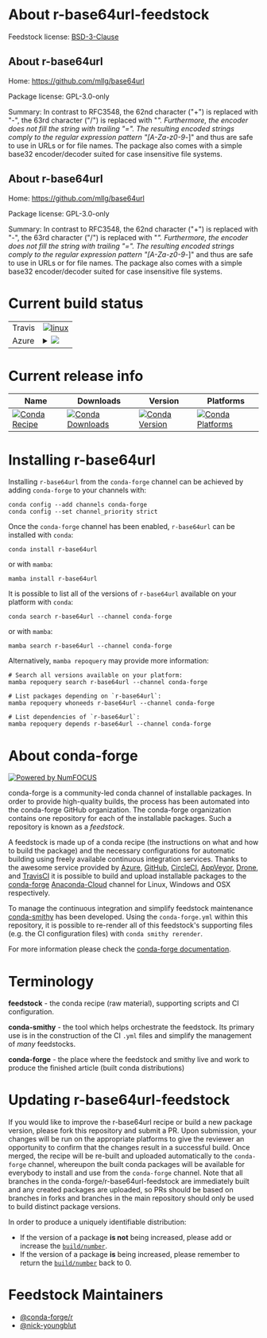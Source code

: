 About r-base64url-feedstock
===========================

Feedstock license: [BSD-3-Clause](https://github.com/conda-forge/r-base64url-feedstock/blob/main/LICENSE.txt)


About r-base64url
-----------------

Home: https://github.com/mllg/base64url

Package license: GPL-3.0-only

Summary: In contrast to RFC3548, the 62nd character ("+") is replaced with "-", the 63rd character ("/") is replaced with "_". Furthermore, the encoder does not fill the string with trailing "=". The resulting encoded strings comply to the regular expression pattern "[A-Za-z0-9_-]" and thus are safe to use in URLs or for file names. The package also comes with a simple base32 encoder/decoder suited for case insensitive file systems.

About r-base64url
-----------------

Home: https://github.com/mllg/base64url

Package license: GPL-3.0-only

Summary: In contrast to RFC3548, the 62nd character ("+") is replaced with "-", the 63rd character ("/") is replaced with "_". Furthermore, the encoder does not fill the string with trailing "=". The resulting encoded strings comply to the regular expression pattern "[A-Za-z0-9_-]" and thus are safe to use in URLs or for file names. The package also comes with a simple base32 encoder/decoder suited for case insensitive file systems.

Current build status
====================


<table><tr>
    <td>Travis</td>
    <td>
      <a href="https://app.travis-ci.com/conda-forge/r-base64url-feedstock">
        <img alt="linux" src="https://img.shields.io/travis/com/conda-forge/r-base64url-feedstock/main.svg?label=Linux">
      </a>
    </td>
  </tr>
    
  <tr>
    <td>Azure</td>
    <td>
      <details>
        <summary>
          <a href="https://dev.azure.com/conda-forge/feedstock-builds/_build/latest?definitionId=986&branchName=main">
            <img src="https://dev.azure.com/conda-forge/feedstock-builds/_apis/build/status/r-base64url-feedstock?branchName=main">
          </a>
        </summary>
        <table>
          <thead><tr><th>Variant</th><th>Status</th></tr></thead>
          <tbody><tr>
              <td>linux_64_r_base4.2</td>
              <td>
                <a href="https://dev.azure.com/conda-forge/feedstock-builds/_build/latest?definitionId=986&branchName=main">
                  <img src="https://dev.azure.com/conda-forge/feedstock-builds/_apis/build/status/r-base64url-feedstock?branchName=main&jobName=linux&configuration=linux%20linux_64_r_base4.2" alt="variant">
                </a>
              </td>
            </tr><tr>
              <td>linux_64_r_base4.3</td>
              <td>
                <a href="https://dev.azure.com/conda-forge/feedstock-builds/_build/latest?definitionId=986&branchName=main">
                  <img src="https://dev.azure.com/conda-forge/feedstock-builds/_apis/build/status/r-base64url-feedstock?branchName=main&jobName=linux&configuration=linux%20linux_64_r_base4.3" alt="variant">
                </a>
              </td>
            </tr><tr>
              <td>linux_aarch64_r_base4.2</td>
              <td>
                <a href="https://dev.azure.com/conda-forge/feedstock-builds/_build/latest?definitionId=986&branchName=main">
                  <img src="https://dev.azure.com/conda-forge/feedstock-builds/_apis/build/status/r-base64url-feedstock?branchName=main&jobName=linux&configuration=linux%20linux_aarch64_r_base4.2" alt="variant">
                </a>
              </td>
            </tr><tr>
              <td>linux_aarch64_r_base4.3</td>
              <td>
                <a href="https://dev.azure.com/conda-forge/feedstock-builds/_build/latest?definitionId=986&branchName=main">
                  <img src="https://dev.azure.com/conda-forge/feedstock-builds/_apis/build/status/r-base64url-feedstock?branchName=main&jobName=linux&configuration=linux%20linux_aarch64_r_base4.3" alt="variant">
                </a>
              </td>
            </tr><tr>
              <td>linux_ppc64le_r_base4.2</td>
              <td>
                <a href="https://dev.azure.com/conda-forge/feedstock-builds/_build/latest?definitionId=986&branchName=main">
                  <img src="https://dev.azure.com/conda-forge/feedstock-builds/_apis/build/status/r-base64url-feedstock?branchName=main&jobName=linux&configuration=linux%20linux_ppc64le_r_base4.2" alt="variant">
                </a>
              </td>
            </tr><tr>
              <td>linux_ppc64le_r_base4.3</td>
              <td>
                <a href="https://dev.azure.com/conda-forge/feedstock-builds/_build/latest?definitionId=986&branchName=main">
                  <img src="https://dev.azure.com/conda-forge/feedstock-builds/_apis/build/status/r-base64url-feedstock?branchName=main&jobName=linux&configuration=linux%20linux_ppc64le_r_base4.3" alt="variant">
                </a>
              </td>
            </tr><tr>
              <td>osx_64_r_base4.2</td>
              <td>
                <a href="https://dev.azure.com/conda-forge/feedstock-builds/_build/latest?definitionId=986&branchName=main">
                  <img src="https://dev.azure.com/conda-forge/feedstock-builds/_apis/build/status/r-base64url-feedstock?branchName=main&jobName=osx&configuration=osx%20osx_64_r_base4.2" alt="variant">
                </a>
              </td>
            </tr><tr>
              <td>osx_64_r_base4.3</td>
              <td>
                <a href="https://dev.azure.com/conda-forge/feedstock-builds/_build/latest?definitionId=986&branchName=main">
                  <img src="https://dev.azure.com/conda-forge/feedstock-builds/_apis/build/status/r-base64url-feedstock?branchName=main&jobName=osx&configuration=osx%20osx_64_r_base4.3" alt="variant">
                </a>
              </td>
            </tr><tr>
              <td>win_64</td>
              <td>
                <a href="https://dev.azure.com/conda-forge/feedstock-builds/_build/latest?definitionId=986&branchName=main">
                  <img src="https://dev.azure.com/conda-forge/feedstock-builds/_apis/build/status/r-base64url-feedstock?branchName=main&jobName=win&configuration=win%20win_64_" alt="variant">
                </a>
              </td>
            </tr>
          </tbody>
        </table>
      </details>
    </td>
  </tr>
</table>

Current release info
====================

| Name | Downloads | Version | Platforms |
| --- | --- | --- | --- |
| [![Conda Recipe](https://img.shields.io/badge/recipe-r--base64url-green.svg)](https://anaconda.org/conda-forge/r-base64url) | [![Conda Downloads](https://img.shields.io/conda/dn/conda-forge/r-base64url.svg)](https://anaconda.org/conda-forge/r-base64url) | [![Conda Version](https://img.shields.io/conda/vn/conda-forge/r-base64url.svg)](https://anaconda.org/conda-forge/r-base64url) | [![Conda Platforms](https://img.shields.io/conda/pn/conda-forge/r-base64url.svg)](https://anaconda.org/conda-forge/r-base64url) |

Installing r-base64url
======================

Installing `r-base64url` from the `conda-forge` channel can be achieved by adding `conda-forge` to your channels with:

```
conda config --add channels conda-forge
conda config --set channel_priority strict
```

Once the `conda-forge` channel has been enabled, `r-base64url` can be installed with `conda`:

```
conda install r-base64url
```

or with `mamba`:

```
mamba install r-base64url
```

It is possible to list all of the versions of `r-base64url` available on your platform with `conda`:

```
conda search r-base64url --channel conda-forge
```

or with `mamba`:

```
mamba search r-base64url --channel conda-forge
```

Alternatively, `mamba repoquery` may provide more information:

```
# Search all versions available on your platform:
mamba repoquery search r-base64url --channel conda-forge

# List packages depending on `r-base64url`:
mamba repoquery whoneeds r-base64url --channel conda-forge

# List dependencies of `r-base64url`:
mamba repoquery depends r-base64url --channel conda-forge
```


About conda-forge
=================

[![Powered by
NumFOCUS](https://img.shields.io/badge/powered%20by-NumFOCUS-orange.svg?style=flat&colorA=E1523D&colorB=007D8A)](https://numfocus.org)

conda-forge is a community-led conda channel of installable packages.
In order to provide high-quality builds, the process has been automated into the
conda-forge GitHub organization. The conda-forge organization contains one repository
for each of the installable packages. Such a repository is known as a *feedstock*.

A feedstock is made up of a conda recipe (the instructions on what and how to build
the package) and the necessary configurations for automatic building using freely
available continuous integration services. Thanks to the awesome service provided by
[Azure](https://azure.microsoft.com/en-us/services/devops/), [GitHub](https://github.com/),
[CircleCI](https://circleci.com/), [AppVeyor](https://www.appveyor.com/),
[Drone](https://cloud.drone.io/welcome), and [TravisCI](https://travis-ci.com/)
it is possible to build and upload installable packages to the
[conda-forge](https://anaconda.org/conda-forge) [Anaconda-Cloud](https://anaconda.org/)
channel for Linux, Windows and OSX respectively.

To manage the continuous integration and simplify feedstock maintenance
[conda-smithy](https://github.com/conda-forge/conda-smithy) has been developed.
Using the ``conda-forge.yml`` within this repository, it is possible to re-render all of
this feedstock's supporting files (e.g. the CI configuration files) with ``conda smithy rerender``.

For more information please check the [conda-forge documentation](https://conda-forge.org/docs/).

Terminology
===========

**feedstock** - the conda recipe (raw material), supporting scripts and CI configuration.

**conda-smithy** - the tool which helps orchestrate the feedstock.
                   Its primary use is in the construction of the CI ``.yml`` files
                   and simplify the management of *many* feedstocks.

**conda-forge** - the place where the feedstock and smithy live and work to
                  produce the finished article (built conda distributions)


Updating r-base64url-feedstock
==============================

If you would like to improve the r-base64url recipe or build a new
package version, please fork this repository and submit a PR. Upon submission,
your changes will be run on the appropriate platforms to give the reviewer an
opportunity to confirm that the changes result in a successful build. Once
merged, the recipe will be re-built and uploaded automatically to the
`conda-forge` channel, whereupon the built conda packages will be available for
everybody to install and use from the `conda-forge` channel.
Note that all branches in the conda-forge/r-base64url-feedstock are
immediately built and any created packages are uploaded, so PRs should be based
on branches in forks and branches in the main repository should only be used to
build distinct package versions.

In order to produce a uniquely identifiable distribution:
 * If the version of a package **is not** being increased, please add or increase
   the [``build/number``](https://docs.conda.io/projects/conda-build/en/latest/resources/define-metadata.html#build-number-and-string).
 * If the version of a package **is** being increased, please remember to return
   the [``build/number``](https://docs.conda.io/projects/conda-build/en/latest/resources/define-metadata.html#build-number-and-string)
   back to 0.

Feedstock Maintainers
=====================

* [@conda-forge/r](https://github.com/conda-forge/r/)
* [@nick-youngblut](https://github.com/nick-youngblut/)


